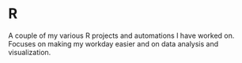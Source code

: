 # R
A couple of my various R projects and automations I have worked on. Focuses on making my workday easier and on data analysis and visualization.
